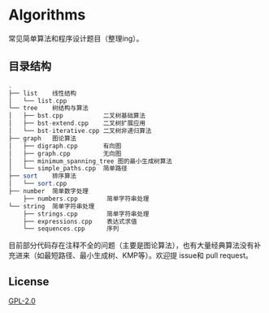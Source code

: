 # Algorithms

常见简单算法和程序设计题目（整理ing）。

## 目录结构

```haskell
.
├── list    线性结构
│   └── list.cpp
└── tree    树结构与算法
│   ├── bst.cpp      	  二叉树基础算法
│   ├── bst-extend.cpp    二叉树扩展应用
│   └── bst-iterative.cpp 二叉树非递归算法
├── graph   图论算法
│   ├── digraph.cpp       有向图
│   ├── graph.cpp         无向图
│   ├── minimum_spanning_tree 图的最小生成树算法
│   └── simple_paths.cpp  简单路径
├── sort    排序算法
│   └── sort.cpp
├── number  简单数字处理
    ├── numbers.cpp        简单字符串处理
└── string  简单字符串处理
    ├── strings.cpp        简单字符串处理
    ├── expressions.cpp    表达式求值
    └── sequences.cpp      序列
```

目前部分代码存在注释不全的问题（主要是图论算法），也有大量经典算法没有补充进来（如最短路径、最小生成树、KMP等）。欢迎提 issue和 pull request。

## License

[GPL-2.0](https://github.com/xCss/Valine/blob/master/LICENSE)

